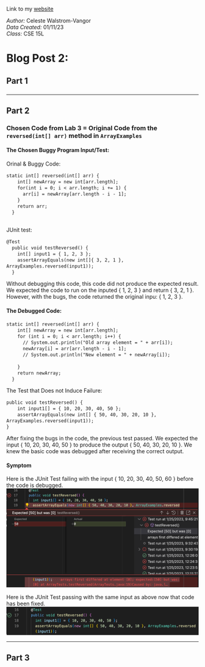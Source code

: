 Link to my [website](https://celestewv.github.io/cse15l-lab-reports)


*Author:* Celeste Walstrom-Vangor 
<br> *Data Created:* 01/11/23 
<br> *Class:* CSE 15L 


# Blog Post 2:

## Part 1
###
***

## Part 2
### Chosen Code from Lab 3 = Original Code from the ``` reversed(int[] arr) ``` method in ```ArrayExamples```

#### The Chosen Buggy Program Input/Test:
Orinal & Buggy Code:
```
static int[] reversed(int[] arr) {
    int[] newArray = new int[arr.length];
    for(int i = 0; i < arr.length; i += 1) {
      arr[i] = newArray[arr.length - i - 1];
    }
    return arr;
  }
  
```
JUnit test:
```
@Test
  public void testReversed() {
    int[] input1 = { 1, 2, 3 };
    assertArrayEquals(new int[]{ 3, 2, 1 }, ArrayExamples.reversed(input1));
  }
```
Without debugging this code, this code did not produce the expected result. 
We expected the code to run on the inputed { 1, 2, 3 } and return { 3, 2, 1 }. 
However, with the bugs, the code returned the original inpu: { 1, 2, 3 }.

#### The Debugged Code:
```
static int[] reversed(int[] arr) {
    int[] newArray = new int[arr.length];
    for (int i = 0; i < arr.length; i++) {
      // System.out.println("Old array element = " + arr[i]);
      newArray[i] = arr[arr.length - i - 1];
      // System.out.println("New element = " + newArray[i]);

    }
    return newArray;
  }

```
The Test that Does not Induce Failure:
```
public void testReversed() {
    int input1[] = { 10, 20, 30, 40, 50 };
    assertArrayEquals(new int[] { 50, 40, 30, 20, 10 }, ArrayExamples.reversed(input1));
}
```
After fixing the bugs in the code, the previous test passed. We expected the input { 10, 20, 30, 40, 50 }
to produce the output { 50, 40, 30, 20, 10 }. We knew the basic code was debugged after receiving the correct
output.

#### Symptom
Here is the JUnit Test failing with the input { 10, 20, 30, 40, 50, 60 } before the code is debugged.
![Image](junitss.png)

Here is the JUnit Test passing with the same input as above now that code has been fixed.
![Image](passedjunitss.png)

***

## Part 3
